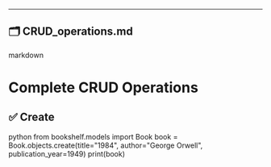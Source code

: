 ---

## 🗂 CRUD_operations.md

markdown
# Complete CRUD Operations

## ✅ Create
python
from bookshelf.models import Book
book = Book.objects.create(title="1984", author="George Orwell", publication_year=1949)
print(book)